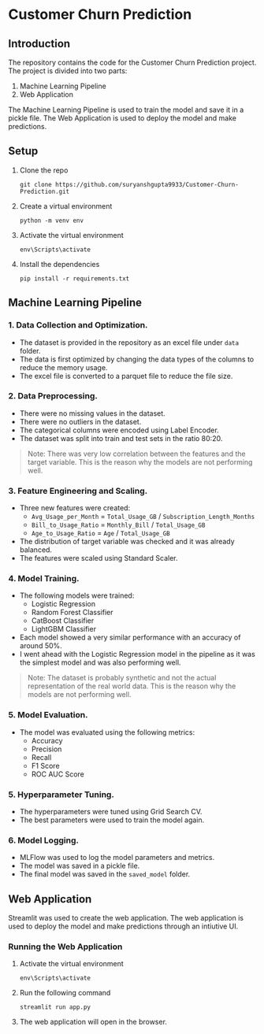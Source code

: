# Customer Churn Prediction

## Introduction
The repository contains the code for the Customer Churn Prediction project. The project is divided into two parts:
1. Machine Learning Pipeline
2. Web Application

The Machine Learning Pipeline is used to train the model and save it in a pickle file. The Web Application is used to deploy the model and make predictions.

## Setup
1. Clone the repo
    ```
    git clone https://github.com/suryanshgupta9933/Customer-Churn-Prediction.git
    ```
2. Create a virtual environment
    ```
    python -m venv env
    ```
3. Activate the virtual environment
    ```
    env\Scripts\activate
    ```
4. Install the dependencies
    ```
    pip install -r requirements.txt
    ```

## Machine Learning Pipeline

### 1. Data Collection and Optimization.
- The dataset is provided in the repository as an excel file under `data` folder.
- The data is first optimized by changing the data types of the columns to reduce the memory usage.
- The excel file is converted to a parquet file to reduce the file size.

### 2. Data Preprocessing.
- There were no missing values in the dataset.
- There were no outliers in the dataset.
- The categorical columns were encoded using Label Encoder.
- The dataset was split into train and test sets in the ratio 80:20.

> Note: There was very low correlation between the features and the target variable. This is the reason why the models are not performing well.

### 3. Feature Engineering and Scaling.
- Three new features were created:
    - `Avg_Usage_per_Month` = `Total_Usage_GB` / `Subscription_Length_Months`
    - `Bill_to_Usage_Ratio` = `Monthly_Bill` / `Total_Usage_GB`
    - `Age_to_Usage_Ratio` = `Age` / `Total_Usage_GB`
- The distribution of target variable was checked and it was already balanced.
- The features were scaled using Standard Scaler.

### 4. Model Training.
- The following models were trained:
    - Logistic Regression
    - Random Forest Classifier
    - CatBoost Classifier
    - LightGBM Classifier
- Each model showed a very similar performance with an accuracy of around 50%.
- I went ahead with the Logistic Regression model in the pipeline as it was the simplest model and was also performing well.

> Note: The dataset is probably synthetic and not the actual representation of the real world data. This is the reason why the models are not performing well.

### 5. Model Evaluation.
- The model was evaluated using the following metrics:
    - Accuracy
    - Precision
    - Recall
    - F1 Score
    - ROC AUC Score

### 5. Hyperparameter Tuning.
- The hyperparameters were tuned using Grid Search CV.
- The best parameters were used to train the model again.

### 6. Model Logging.
- MLFlow was used to log the model parameters and metrics.
- The model was saved in a pickle file.
- The final model was saved in the `saved_model` folder.

## Web Application
Streamlit was used to create the web application. The web application is used to deploy the model and make predictions through an intiutive UI.

### Running the Web Application
1. Activate the virtual environment
    ```
    env\Scripts\activate
    ```
2. Run the following command
    ```
    streamlit run app.py
    ```
3. The web application will open in the browser.